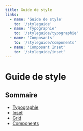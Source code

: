 ```yaml
---
title: Guide de style
links: 
  - name: 'Guide de style'
    to: '/styleguide'
  - name: 'Typographie'
    to: '/styleguide/typographie'
  - name: 'Composants'
    to: '/styleguide/components'
  - name: 'Composant Inset'
    to: '/styleguide/inset'
---
```


<z-menu :links="frontmatter.links" />

# Guide de style

## Sommaire
- [Typographie](/styleguide/typographie)
- [Inset](/styleguide/inset)
- [Grid](/styleguide/grid)
- [Components](/styleguide/components)
